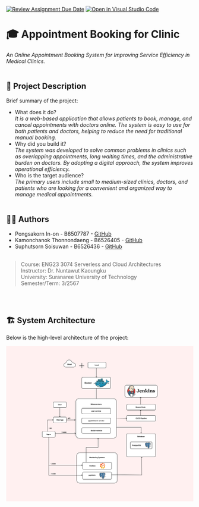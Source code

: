 [![Review Assignment Due Date](https://classroom.github.com/assets/deadline-readme-button-22041afd0340ce965d47ae6ef1cefeee28c7c493a6346c4f15d667ab976d596c.svg)](https://classroom.github.com/a/SgPtMhMI)
[![Open in Visual Studio Code](https://classroom.github.com/assets/open-in-vscode-2e0aaae1b6195c2367325f4f02e2d04e9abb55f0b24a779b69b11b9e10269abc.svg)](https://classroom.github.com/online_ide?assignment_repo_id=19462044&assignment_repo_type=AssignmentRepo)
# 🎓 Appointment Booking for Clinic

_An Online Appointment Booking System for Improving Service Efficiency in Medical Clinics._
<br><br>

## 📝 Project Description

Brief summary of the project:
- What does it do?<br>
_It is a web-based application that allows patients to book, manage, and cancel appointments with doctors online. The system is easy to use for both patients and doctors, helping to reduce the need for traditional manual booking._
- Why did you build it?<br>
  _The system was developed to solve common problems in clinics such as overlapping appointments, long waiting times, and the administrative burden on doctors. By adopting a digital approach, the system improves operational efficiency._
- Who is the target audience?<br>
  _The primary users include small to medium-sized clinics, doctors, and patients who are looking for a convenient and organized way to manage medical appointments._
<br><br>

## 🧑‍💻 Authors

- Pongsakorn In-on - B6507787 - [GitHub](https://github.com/Khaichiaro)
- Kamonchanok Thonnondaeng - B6526405 - [GitHub](https://github.com/Kamonchanok-tnd)
- Suphutsorn Soisuwan - B6526436 - [GitHub](https://github.com/suphutsorn)
<br><br>
  
> Course: ENG23 3074 Serverless and Cloud Architectures  
> Instructor: Dr. Nuntawut Kaoungku  
> University: Suranaree University of Technology  
> Semester/Term: 3/2567

<br><br>
## 🏗️ System Architecture

Below is the high-level architecture of the project:

![Architecture Diagram](assets/architecture.png)



